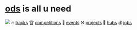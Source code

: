 # [ods](https://ods.ai) is all u need

![](https://storage.yandexcloud.net/ds-ods/files/media/course/image/68fb8d55b1d2/18be8aba50cf_banner.jpg) :fire: [tracks](https://ods.ai/tracks) :trophy: [competitions](https://ods.ai/competitions) :tada: [events](https://ods.ai/events) :hammer_and_pick: [projects](https://ods.ai/projects) :european_castle: [hubs](https://ods.ai/hubs) :moneybag: [jobs](https://ods.ai/jobs)
